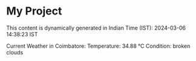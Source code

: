 # My Project

This content is dynamically generated in Indian Time (IST): 2024-03-06 14:38:23 IST


Current Weather in Coimbatore:
Temperature: 34.88 °C
Condition: broken clouds
